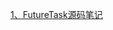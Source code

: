 [1、FutureTask源码笔记](https://github.com/chenxuzhang/note/blob/main/Jdk/FutureTask.md)

[//]: # ([2、]&#40;https://github.com/chenxuzhang/note/blob/main/Spring/aop/%E5%9B%BE%E7%89%87/Aop%E5%8A%9F%E8%83%BD%E6%8E%A5%E5%8F%A3%E6%89%A7%E8%A1%8C%E9%80%BB%E8%BE%91.md&#41;)
